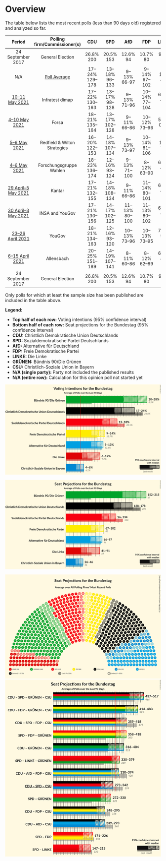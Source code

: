 # Overview

The table below lists the most recent polls (less than 90 days old) registered and analyzed so far.

| Period     | Polling firm/Commissioner(s) | CDU | SPD | AfD | FDP | LINKE | GRÜNEN | CSU |
|:----------:|:----------------------------:|:--:|:--:|:--:|:--:|:--:|:--:|:--:|
| 24 September 2017 | General Election | 26.8% <br> 200 | 20.5% <br> 153 | 12.6% <br> 94 | 10.7% <br> 80 | 9.2% <br> 69 | 8.9% <br> 67 | 6.2% <br> 46 |
| N/A | [Poll Average](average.html) | 17–24% <br> 129–178 | 13–18% <br> 96–133 | 9–13% <br> 66–97 | 9–14% <br> 67–102 | 6–12% <br> 41–89 | 20–28% <br> 152–215 | 4–6% <br> 26–46 |
| [10–11 May 2021](2021-05-11-Infratestdimap.html) | Infratest dimap | 17–22% <br> 130–163 | 13–17% <br> 98–128 | 9–13% <br> 71–96 | 10–14% <br> 77–104 | 6–9% <br> 43–65 | 23–28% <br> 170–206 | 3–6% <br> 26–44 |
| [4–10 May 2021](2021-05-10-Forsa.html) | Forsa | 18–21% <br> 135–164 | 13–17% <br> 102–128 | 9–11% <br> 66–86 | 10–12% <br> 73–96 | 5–7% <br> 0–55 | 25–29% <br> 191–223 | 4–6% <br> 28–42 |
| [5–6 May 2021](2021-05-06-RedfieldWiltonStrategies.html) | Redfield & Wilton Strategies | 16–20% <br> 122–153 | 14–18% <br> 107–134 | 9–13% <br> 73–97 | 10–14% <br> 81–106 | 9–13% <br> 71–97 | 19–23% <br> 144–172 | 3–5% <br> 24–40 |
| [4–6 May 2021](2021-05-06-ForschungsgruppeWahlen.html) | Forschungsgruppe Wahlen | 18–23% <br> 136–174 | 12–16% <br> 93–124 | 9–13% <br> 71–100 | 8–12% <br> 63–90 | 6–9% <br> 43–67 | 23–29% <br> 178–221 | 4–6% <br> 26–45 |
| [29 April–5 May 2021](2021-05-05-Kantar.html) | Kantar | 17–21% <br> 132–155 | 14–18% <br> 108–134 | 9–11% <br> 66–86 | 11–14% <br> 80–101 | 6–8% <br> 45–62 | 24–28% <br> 181–209 | 3–5% <br> 26–40 |
| [30 April–3 May 2021](2021-05-03-INSAandYouGov.html) | INSA and YouGov | 17–21% <br> 130–156 | 14–17% <br> 102–125 | 11–13% <br> 80–100 | 11–13% <br> 80–102 | 6–8% <br> 45–61 | 22–26% <br> 168–194 | 4–6% <br> 32–46 |
| [23–26 April 2021](2021-04-26-YouGov.html) | YouGov | 18–21% <br> 134–163 | 12–16% <br> 93–120 | 10–13% <br> 73–96 | 10–13% <br> 73–95 | 7–9% <br> 51–73 | 23–27% <br> 175–208 | 4–6% <br> 28–43 |
| [6–15 April 2021](2021-04-15-Allensbach.html) | Allensbach | 20–25% <br> 151–189 | 14–19% <br> 107–141 | 8–11% <br> 60–86 | 8–12% <br> 62–89 | 6–9% <br> 45–69 | 21–26% <br> 154–191 | 4–7% <br> 30–51 |
| 24 September 2017 | General Election | 26.8% <br> 200 | 20.5% <br> 153 | 12.6% <br> 94 | 10.7% <br> 80 | 9.2% <br> 69 | 8.9% <br> 67 | 6.2% <br> 46 |

Only polls for which at least the sample size has been published are included in the table above.

**Legend:**
+ **Top half of each row:** Voting intentions (95% confidence interval)
+ **Bottom half of each row:** Seat projections for the Bundestag (95% confidence interval)
+ **CDU:** Christlich Demokratische Union Deutschlands
+ **SPD:** Sozialdemokratische Partei Deutschlands
+ **AfD:** Alternative für Deutschland
+ **FDP:** Freie Demokratische Partei
+ **LINKE:** Die Linke
+ **GRÜNEN:** Bündnis 90/Die Grünen
+ **CSU:** Christlich-Soziale Union in Bayern
+ **N/A (single party):** Party not included the published results
+ **N/A (entire row):** Calculation for this opinion poll not started yet


![Graph with voting intentions not yet produced](average.png "Voting Intentions")

![Graph with seats not yet produced](average-seats.png "Seats")

![Graph with seating plan not yet produced](average-seating-plan.png "Seating Plan")
![Graph with coalitions seats not yet produced](average-coalitions-seats.png "Coalitions Seats")
